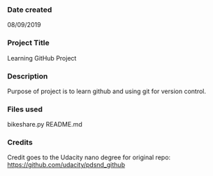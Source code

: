 ### Date created
08/09/2019

### Project Title
Learning GitHub Project

### Description
Purpose of project is to learn github and using git for version control.

### Files used
bikeshare.py README.md

### Credits
Credit goes to the Udacity nano degree for original repo:
https://github.com/udacity/pdsnd_github
